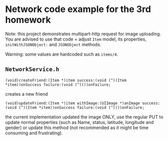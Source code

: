 # Network code example for the 3rd homework

Note: this project demonstrates multipart-http request for image uploading. You are advised to use that code + adjust `Item` model, its properties, `initWithJSONObject:` and `JSONObject` methods.

Warning: some values are hardcoded such as `items/4`.

## `NetworkService.h`

	(void)createFriend:(Item *)item success:(void (^)(Item *item))onSuccess failure:(void (^)())onFailure;

creates a new friend

	(void)updateFriend:(Item *)item withImage:(UIImage *)anImage success:(void (^)(Item *item))onSuccess failure:(void (^)())onFailure;
	
the current implementation updated the image ONLY, use the regular PUT to update normal properties (such as Name, status, latitude, longitude and gender) or update this method (not recommended as it might be time consuming and frustrating).